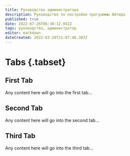 ```yaml
---
title: Руководство администратора
description: Руководство по настройке программы Айтида
published: true
date: 2022-07-26T06:30:12.042Z
tags: руководство, администратор
editor: markdown
dateCreated: 2022-03-20T21:07:46.383Z
---
```


# Tabs {.tabset}
## First Tab

Any content here will go into the first tab...

## Second Tab

Any content here will go into the second tab...

## Third Tab

Any content here will go into the third tab...